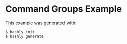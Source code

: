 Command Groups Example
==================================================

This example was generated with:

    $ bashly init
    $ bashly generate

